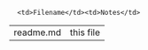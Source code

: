 
<table>

      <td>Filename</td><td>Notes</td>  

   <tr><td>readme.md</td><td>this file</td>
  
</table>
